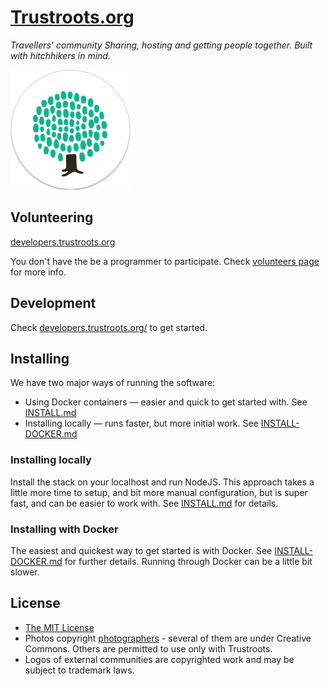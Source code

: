 # [Trustroots.org](https://www.trustroots.org/)

_Travellers' community_
_Sharing, hosting and getting people together._
_Built with hitchhikers in mind._

![Trustroots logo](https://raw.githubusercontent.com/Trustroots/trustroots/master/modules/core/client/img/icons/android/192.png)


## Volunteering

[developers.trustroots.org](http://developers.trustroots.org/)

You don't have the be a programmer to participate. Check [volunteers page](https://www.trustroots.org/volunteering) for more info.


## Development

Check [developers.trustroots.org/](http://developers.trustroots.org/) to get started.


## Installing

We have two major ways of running the software:
* Using Docker containers — easier and quick to get started with. See [INSTALL.md](INSTALL.md)
* Installing locally — runs faster, but more initial work. See [INSTALL-DOCKER.md](INSTALL-DOCKER.md)


### Installing locally

Install the stack on your localhost and run NodeJS. This approach takes a little more time to setup, and bit more manual configuration, but is super fast, and can be easier to work with. See [INSTALL.md](INSTALL.md) for details.


### Installing with Docker

The easiest and quickest way to get started is with Docker. See [INSTALL-DOCKER.md](INSTALL-DOCKER.md) for further details. Running through Docker can be a little bit slower.


## License
* [The MIT License](LICENSE.md)
* Photos copyright [photographers](https://github.com/Trustroots/trustroots/blob/master/modules/core/client/directives/tr-boards.client.directive.js#L30) - several of them are under Creative Commons. Others are permitted to use only with Trustroots.
* Logos of external communities are copyrighted work and may be subject to trademark laws.
